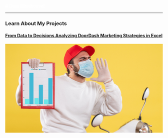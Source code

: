 <span style="color: white;"># Data Warehouse!</span>

---

### Learn About My Projects

#### [From Data to Decisions Analyzing DoorDash Marketing Strategies in Excel](/excel_project.md)
<img src="/images/excel_project_pic.PNG?raw=true"/>



